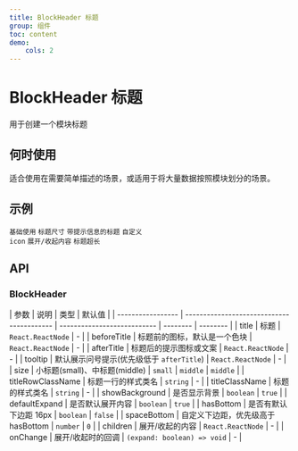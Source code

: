 ```yaml
---
title: BlockHeader 标题
group: 组件
toc: content
demo:
    cols: 2
---
```


# BlockHeader 标题

用于创建一个模块标题

## 何时使用

适合使用在需要简单描述的场景，或适用于将大量数据按照模块划分的场景。

## 示例

<code src="./demos/basic.tsx" description="通过设置 `showBackground={false}` 去除标题背景，默认为 `true`">基础使用</code>
<code src="./demos/size.tsx" description="标题有中、小两种尺寸，默认为中尺寸，通过设置 `size='small'` 把标题设置为小尺寸">标题尺寸</code>
<code src="./demos/extraInfo.tsx" description="通过设置 `afterTitle` 和 `tooltip` 可以增加两种不同形式的提示信息，同时存在时仅 `afterTitle` 生效">带提示信息的标题</code>
<code src="./demos/customIcon.tsx" description="通过设置 `beforeTitle` 可以自定义标题icon，不设置时默认是一个色块">自定义 icon</code>
<code src="./demos/expand.tsx" description="若存在 `children` 则支持展开">展开/收起内容</code>
<code src="./demos/title.tsx" description="title 支持 ReactNode">标题超长</code>

## API

### BlockHeader

| 参数              | 说明                                      | 类型                        | 默认值   |
| ----------------- | ----------------------------------------- | --------------------------- | -------- | -------- |
| title             | 标题                                      | `React.ReactNode`           | -        |
| beforeTitle       | 标题前的图标，默认是一个色块              | `React.ReactNode`           | -        |
| afterTitle        | 标题后的提示图标或文案                    | `React.ReactNode`           | -        |
| tooltip           | 默认展示问号提示(优先级低于 `afterTitle`) | `React.ReactNode`           | -        |
| size              | 小标题(small)、中标题(middle)             | `small` | `middle`         | `middle` |
| titleRowClassName | 标题一行的样式类名                        | `string`                    | -        |
| titleClassName    | 标题的样式类名                            | `string`                    | -        |
| showBackground    | 是否显示背景                              | `boolean`                   | `true`   |
| defaultExpand     | 是否默认展开内容                          | `boolean`                   | `true`   |
| hasBottom         | 是否有默认下边距 16px                     | `boolean`                   | `false`  |
| spaceBottom       | 自定义下边距，优先级高于 hasBottom        | `number`                    | `0`      |
| children          | 展开/收起的内容                           | `React.ReactNode`           | -        |
| onChange          | 展开/收起时的回调                         | `(expand: boolean) => void` | -        |
